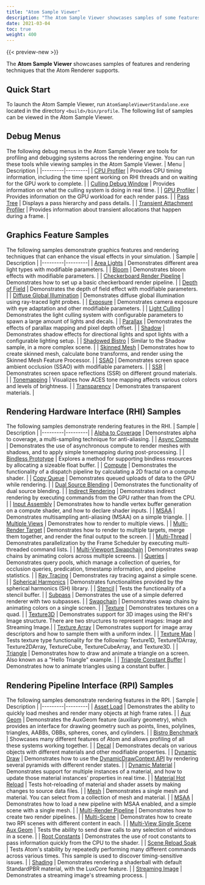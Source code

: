 ```yaml
---
title: "Atom Sample Viewer"
description: "The Atom Sample Viewer showcases samples of some features and rendering techniques capable in Atom."
date: 2021-03-04
toc: true
weight: 400
---  
```


{{< preview-new >}}

The **Atom Sample Viewer** showcases samples of features and rendering techniques that the Atom Renderer supports.

## Quick Start

To launch the Atom Sample Viewer, run `AtomSampleViewerStandalone.exe` located in the directory `<build>/bin/profile`. The following list of samples can be viewed in the Atom Sample Viewer. 

## Debug Menus

The following debug menus in the Atom Sample Viewer are tools for profiling and debugging systems across the rendering engine. You can run these tools while viewing samples in the Atom Sample Viewer.
| Menu | Description |
|---------|---------|
| [CPU Profiler](debug-menu-samples.md#cpu-profiler) | Provides CPU timing information, including the time spent working on RHI threads and on waiting for the GPU work to complete. |
| [Culling Debug Window](debug-menu-samples.md#culling-debug-window) | Provides information on what the culling system is doing in real time.  |
| [GPU Profiler](debug-menu-samples.md#gpu-profiler) | Provides information on the GPU workload for each render pass. |
| [Pass Tree](debug-menu-samples.md#pass-tree) | Displays a pass hierarchy and pass details. |
| [Transient Attachment Profiler](debug-menu-samples.md#transient-attachment-profiler) | Provides information about transient allocations that happen during a frame. |


## Graphics Feature Samples
The following samples demonstrate graphics features and rendering techniques that can enhance the visual effects in your simulation.
| Sample | Description |
|---------|---------|
| [Area Lights](graphics-feature-samples.md#area-lights) | Demonstrates different area light types with modifiable parameters. |
| [Bloom](graphics-feature-samples.md#bloom) | Demonstrates bloom effects with modifiable parameters. |
| [Checkerboard Render Pipeline](graphics-feature-samples.md#checkerboard-render-pipeline) | Demonstrates how to set up a basic checkerboard render pipeline. |
| [Depth of Field](graphics-feature-samples.md#depth-of-field) | Demonstrates the depth of field effect with modifiable parameters. |
| [Diffuse Global Illumination](graphics-feature-samples.md#diffuse-global-illumination) | Demonstrates diffuse global illumination using ray-traced light probes.  |
| [Exposure](graphics-feature-samples.md#exposure) | Demonstrates camera exposure with eye adaptation and other modifiable parameters. |
| [Light Culling](graphics-feature-samples.md#light-culling) | Demonstrates the light culling system with configurable parameters to spawn a large amount of lights and decals. |
| [Parallax](graphics-feature-samples.md#parallax) | Demonstrates the effects of parallax mapping and pixel depth offset. |
| [Shadow](graphics-feature-samples.md#shadow) | Demonstrates shadow effects for directional lights and spot lights with a configurable lighting setup. |
| [Shadowed Bistro](graphics-feature-samples.md#shadowed-bistro) | Similar to the Shadow sample, in a more complex scene. |
| [Skinned Mesh](graphics-feature-samples.md#skinned-mesh) | Demonstrates how to create skinned mesh, calculate bone transforms, and render using the Skinned Mesh Feature Processor. |
| [SSAO](graphics-feature-samples.md#ssao) | Demonstrates screen space ambient occlusion (SSAO) with modifiable parameters. |
| [SSR](graphics-feature-samples.md#ssr) | Demonstrates screen space reflections (SSR) on different ground materials. |
| [Tonemapping](graphics-feature-samples.md#tonemapping) | Visualizes how ACES tone mapping affects various colors and levels of brightness. |
| [Transparency](graphics-feature-samples.md#transparency) | Demonstrates transparent materials. |


## Rendering Hardware Interface (RHI) Samples
The following samples demonstrate rendering features in the RHI. 
| Sample | Description |
|---------|---------|
| [Alpha to Coverage](rhi-samples.md#alpha-to-coverage) | Demonstrates alpha to coverage, a multi-sampling technique for anti-aliasing. |
| [Async Compute](rhi-samples.md#async-compute) | Demonstrates the use of asynchronous compute to render meshes with shadows, and to apply simple tonemapping during post-processing. |
| [Bindless Prototype](rhi-samples.md#bindless-prototype) | Explores a method for supporting bindless resources by allocating a sizeable float buffer.  |
| [Compute](rhi-samples.md#compute) | Demonstrates the functionality of a dispatch pipeline by calculating a 2D fractal on a compute shader. |
| [Copy Queue](rhi-samples.md#copy-queue) | Demonstrates queued uploads of data to the GPU while rendering. |
| [Dual Source Blending](rhi-samples.md#dual-source-blending) | Demonstrates the functionality of dual source blending. |
| [Indirect Rendering](rhi-samples.md#indirect-rendering) | Demonstrates indirect rendering by executing commands from the GPU rather than from the CPU.  |
| [Input Assembly](rhi-samples.md#input-assembly) | Demonstrates how to handle vertex buffer generation on a compute shader, and how to declare shader inputs. |
| [MSAA](rhi-samples.md#msaa) | Demonstrates multisampling anti-aliasing (MSAA) on a simple triangle. |
| [Multiple Views](rhi-samples.md#multiple-views) | Demonstrates how to render to multiple views. |
| [Multi-Render Target](rhi-samples.md#multi-render-target) | Demonstrates how to render to multiple targets, merge them together, and render the final output to the screen. |
| [Multi-Thread](rhi-samples.md#multi-thread) | Demonstrates parallelization by the Frame Scheduler by executing multi-threaded command lists. |
| [Multi-Viewport Swapchain](rhi-samples.md#multi-viewport-swapchain) | Demonstrates swap chains by animating colors across multiple screens. |
| [Queries](rhi-samples.md#queries) | Demonstrates query pools, which manage a collection of queries, for occlusion queries, predication, timestamp information, and pipeline statistics. |
| [Ray Tracing](rhi-samples.md#raytracing) | Demonstrates ray tracing against a simple scene. |
| [Spherical Harmonics](rhi-samples.md#spherical-harmonics) | Demonstrates functionalities provided by the spherical harmonics (SH) library. |
| [Stencil](rhi-samples.md#stencil) | Tests the functionality of a stencil buffer. |
| [Subpass](rhi-samples.md#subpass) | Demonstrates the use of a simple deferred renderer with two subpasses. |
| [Swapchain](rhi-samples.md#swapchain) | Demonstrates swap chains by animating colors on a single screen. |
| [Texture](rhi-samples.md#texture) | Demonstrates textures on a quad. |
| [Texture3D](rhi-samples.md#texture3d) | Demonstrates support for 3D images using the RHI's Image structure. There are two structures to represent images: Image and Streaming Image.|
| [Texture Array](rhi-samples.md#texture-array) | Demonstrates support for image array descriptors and how to sample them with a uniform index. |
| [Texture Map](rhi-samples.md#texture-map) | Tests texture type functionality for the following: Texture1D, Texture1DArray, Texture2DArray, TextureCube, TextureCubeArray, and Texture3D.  |
| [Triangle](rhi-samples.md#triangle) | Demonstrates how to draw and animate a triangle on a screen. Also known as a "Hello Triangle" example. |
| [Triangle Constant Buffer](rhi-samples.md#triangle-constant-buffer) | Demonstrates how to animate triangles using a constant buffer. |


## Rendering Pipeline Interface (RPI) Samples
The following samples demonstrate rendering features in the RPI. 
| Sample | Description |
|---------|---------|
| [Asset Load](rpi-samples.md#asset-load) | Demonstrates the ability to quickly load meshes and render many objects at high frame rates. |
| [Aux Geom](rpi-samples.md#aux-geom) | Demonstrates the AuxGeom feature (auxiliary geometry), which provides an interface for drawing geometry such as points, lines, polylines, triangles, AABBs, OBBs, spheres, cones, and cylinders.  |
| [Bistro Benchmark](rpi-samples.md#bistro-benchmark) | Showcases many different features of Atom and allows profiling of all these systems working together. |
| [Decal](rpi-samples.md#decal) | Demonstrates decals on various objects with different materials and other modifiable properties. |
| [Dynamic Draw](rpi-samples.md#dynamic-draw) | Demonstrates how to use the [DynamicDrawContext API](/docs/api/gems/atom/class_a_z_1_1_r_p_i_1_1_dynamic_draw_context.html) by rendering several pyramids with different render states. |
| [Dynamic Material](rpi-samples.md#dynamic-material) | Demonstrates support for multiple instances of a material, and how to update those material instances' properties in real time. |
| [Material Hot Reload](rpi-samples.md#material-hot-reload) | Tests hot-reloading of material and shader assets by making changes to source data files. |
| [Mesh](rpi-samples.md#mesh) | Demonstrates a single mesh and material. You can select from a collection of mesh and material. |
| [MSAA](rpi-samples.md#msaa) | Demonstrates how to load a new pipeline with MSAA enabled, and a simple scene with a single mesh. |
| [Multi-Render Pipeline](rpi-samples.md#multi-render-pipeline) | Demonstrates how to create two render pipelines. |
| [Multi-Scene](rpi-samples.md#multi-scene) | Demonstrates how to create two RPI scenes with different content in each. |
| [Multi-View Single Scene Aux Geom](rpi-samples.md#multi-view) | Tests the ability to send draw calls to any selection of windows in a scene. |
| [Root Constants](rpi-samples.md#root-constants) | Demonstrates the use of root constants to pass information quickly from the CPU to the shader. |
| [Scene Reload Soak](rpi-samples.md#scene-reload-soak) | Tests Atom's stability by repeatedly performing many different commands across various times. This sample is used to discover timing-sensitive issues.  |
| [Shading](rpi-samples.md#shading) | Demonstrates rendering a shaderball with default StandardPBR material, with the LuxCore feature. |
| [Streaming Image](rpi-samples.md#streaming-image) | Demonstrates a streaming image's streaming process. |
